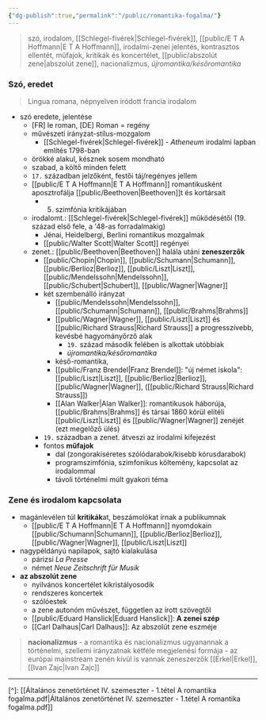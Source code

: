 ```yaml
---
{"dg-publish":true,"permalink":"/public/romantika-fogalma/"}
---
```


> szó, irodalom, [[Schlegel-fivérek\|Schlegel-fivérek]], [[public/E T A Hoffmann\|E T A Hoffmann]], irodalmi-zenei jelentés, kontrasztos ellentét, műfajok, kritikák és koncertélet, [[public/abszolút zene\|abszolút zene]], nacionalizmus, *újromantika/későromantika*

### Szó, eredet

> Lingua romana, népnyelven íródott francia irodalom

- szó eredete, jelentése
	- [FR] le roman, [DE] Roman = regény
	- művészeti irányzat-stílus-mozgalom
		- [[Schlegel-fivérek\|Schlegel-fivérek]] - *Atheneum* irodalmi lapban említés 1798-ban
	- örökké alakul, késznek sosem mondható
	- szabad, a költő minden felett
	- `17.` században jelzőként, festői táj/regényes jellem
	- [[public/E T A Hoffmann\|E T A Hoffmann]] romantikusként aposztrofálja [[public/Beethoven\|Beethoven]]t és kortársait
		- 5. szimfónia kritikájában
	- irodalomt.: [[Schlegel-fivérek\|Schlegel-fivérek]] működésétől (19. század első fele, a '48-as forradalmakig)
		- Jénai, Heidelbergi, Berlini romantikus mozgalmak
		- [[public/Walter Scott\|Walter Scott]] regényei
	- zenet.: [[public/Beethoven\|Beethoven]] halála utáni **zeneszerzők**
		- [[public/Chopin\|Chopin]], [[public/Schumann\|Schumann]], [[public/Berlioz\|Berlioz]], [[public/Liszt\|Liszt]], [[public/Mendelssohn\|Mendelssohn]], [[public/Schubert\|Schubert]], [[public/Wagner\|Wagner]]
		- két szembenálló irányzat
			- [[public/Mendelssohn\|Mendelssohn]], [[public/Schumann\|Schumann]], [[public/Brahms\|Brahms]]
			- [[public/Wagner\|Wagner]], [[public/Liszt\|Liszt]] és [[public/Richard Strauss\|Richard Strauss]] a progresszívebb, kevésbé hagyományőrző alak
				- `19.` század második felében is alkottak utóbbiak
				- *újromantika/későromantika*
			- késő-romantika, 
			- [[public/Franz Brendel\|Franz Brendel]]: "új német iskola": [[public/Liszt\|Liszt]], [[public/Berlioz\|Berlioz]], [[public/Wagner\|Wagner]], ([[public/Richard Strauss\|Richard Strauss]])
			- [[Alan Walker\|Alan Walker]]: romantikusok háborúja, [[public/Brahms\|Brahms]] és társai 1860 körül elítéli [[public/Liszt\|Liszt]] és [[public/Wagner\|Wagner]] zenéjét (ezt megelőző ülés)
		- `19.` században a zenet. átveszi az irodalmi kifejezést
		- fontos **műfajok**
			- dal (zongorakíséretes szólódarabok/kisebb kórusdarabok)
			- programszimfónia, szimfonikus költemény, kapcsolat az irodalommal
			- távoli történelmi múlt gyakori téma

### Zene és irodalom kapcsolata

- magánlevélen túl **kritikák**at, beszámolókat írnak a publikumnak
	- [[public/E T A Hoffmann\|E T A Hoffmann]] nyomdokain [[public/Schumann\|Schumann]], [[public/Berlioz\|Berlioz]], [[public/Wagner\|Wagner]], [[public/Liszt\|Liszt]]
- nagypéldányú napilapok, sajtó kialakulása
	- párizsi *La Presse*
	- német *Neue Zeitschrift für Musik*
- **az abszolút zene**
	- nyilvános koncertélet kikristályosodik
	- rendszeres koncertek
	- szólóestek
	- a zene autonóm művészet, független az írott szövegtől
	- [[public/Eduard Hanslick\|Eduard Hanslick]]: **A zenei szép**
	- [[Carl Dalhaus\|Carl Dalhaus]]: Az abszolút zene eszméje

> **nacionalizmus**
	- a romantika és nacionalizmus ugyanannak a történelmi, szellemi irányzatnak kétféle megjelenési formája
	- az európai mainstream zenén kívül is vannak zeneszerzők [[Erkel\|Erkel]], [[Ivan Zajc\|Ivan Zajc]]

---
[^]: [[Általános zenetörténet IV. szemeszter - 1.tétel A romantika fogalma.pdf\|Általános zenetörténet IV. szemeszter - 1.tétel A romantika fogalma.pdf]]